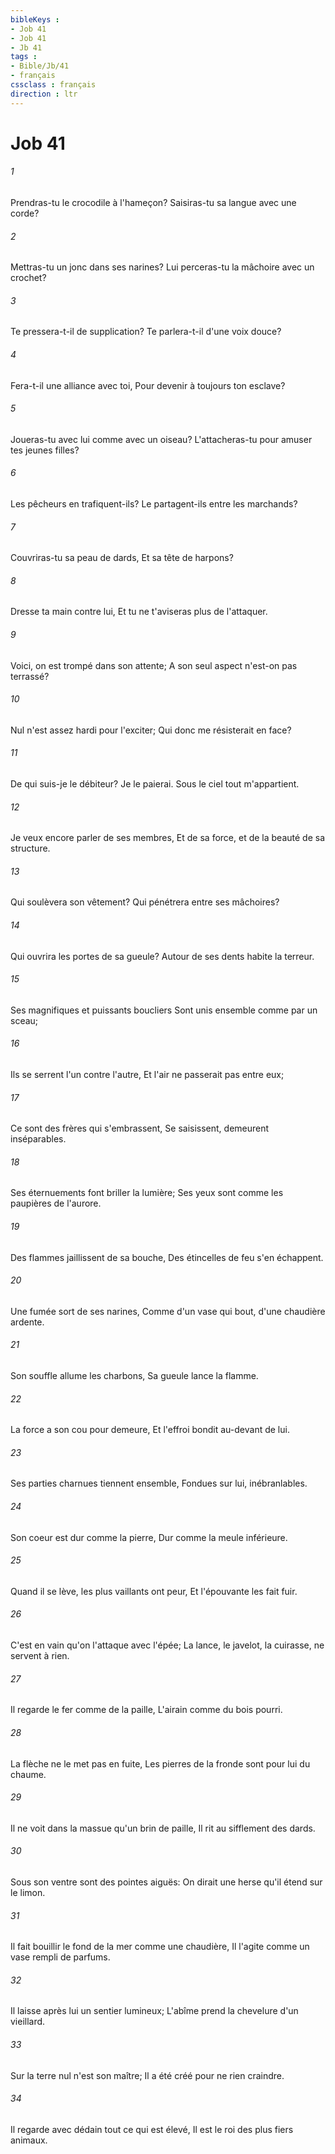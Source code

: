 ```yaml
---
bibleKeys : 
- Job 41
- Job 41
- Jb 41
tags : 
- Bible/Jb/41
- français
cssclass : français
direction : ltr
---
```


# Job 41

###### 1
Prendras-tu le crocodile à l'hameçon? Saisiras-tu sa langue avec une corde?
###### 2
Mettras-tu un jonc dans ses narines? Lui perceras-tu la mâchoire avec un crochet?
###### 3
Te pressera-t-il de supplication? Te parlera-t-il d'une voix douce?
###### 4
Fera-t-il une alliance avec toi, Pour devenir à toujours ton esclave?
###### 5
Joueras-tu avec lui comme avec un oiseau? L'attacheras-tu pour amuser tes jeunes filles?
###### 6
Les pêcheurs en trafiquent-ils? Le partagent-ils entre les marchands?
###### 7
Couvriras-tu sa peau de dards, Et sa tête de harpons?
###### 8
Dresse ta main contre lui, Et tu ne t'aviseras plus de l'attaquer.
###### 9
Voici, on est trompé dans son attente; A son seul aspect n'est-on pas terrassé?
###### 10
Nul n'est assez hardi pour l'exciter; Qui donc me résisterait en face?
###### 11
De qui suis-je le débiteur? Je le paierai. Sous le ciel tout m'appartient.
###### 12
Je veux encore parler de ses membres, Et de sa force, et de la beauté de sa structure.
###### 13
Qui soulèvera son vêtement? Qui pénétrera entre ses mâchoires?
###### 14
Qui ouvrira les portes de sa gueule? Autour de ses dents habite la terreur.
###### 15
Ses magnifiques et puissants boucliers Sont unis ensemble comme par un sceau;
###### 16
Ils se serrent l'un contre l'autre, Et l'air ne passerait pas entre eux;
###### 17
Ce sont des frères qui s'embrassent, Se saisissent, demeurent inséparables.
###### 18
Ses éternuements font briller la lumière; Ses yeux sont comme les paupières de l'aurore.
###### 19
Des flammes jaillissent de sa bouche, Des étincelles de feu s'en échappent.
###### 20
Une fumée sort de ses narines, Comme d'un vase qui bout, d'une chaudière ardente.
###### 21
Son souffle allume les charbons, Sa gueule lance la flamme.
###### 22
La force a son cou pour demeure, Et l'effroi bondit au-devant de lui.
###### 23
Ses parties charnues tiennent ensemble, Fondues sur lui, inébranlables.
###### 24
Son coeur est dur comme la pierre, Dur comme la meule inférieure.
###### 25
Quand il se lève, les plus vaillants ont peur, Et l'épouvante les fait fuir.
###### 26
C'est en vain qu'on l'attaque avec l'épée; La lance, le javelot, la cuirasse, ne servent à rien.
###### 27
Il regarde le fer comme de la paille, L'airain comme du bois pourri.
###### 28
La flèche ne le met pas en fuite, Les pierres de la fronde sont pour lui du chaume.
###### 29
Il ne voit dans la massue qu'un brin de paille, Il rit au sifflement des dards.
###### 30
Sous son ventre sont des pointes aiguës: On dirait une herse qu'il étend sur le limon.
###### 31
Il fait bouillir le fond de la mer comme une chaudière, Il l'agite comme un vase rempli de parfums.
###### 32
Il laisse après lui un sentier lumineux; L'abîme prend la chevelure d'un vieillard.
###### 33
Sur la terre nul n'est son maître; Il a été créé pour ne rien craindre.
###### 34
Il regarde avec dédain tout ce qui est élevé, Il est le roi des plus fiers animaux.
